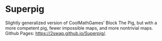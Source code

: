 # Superpig
Slightly generalized version of CoolMathGames' Block The Pig, but with a more competent pig, fewer impossible maps, and more nontrivial maps.
Github Pages: https://2swap.github.io/Superpig/.
